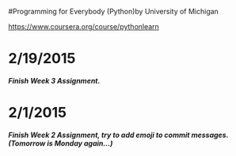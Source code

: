 #Programming for Everybody (Python)by University of Michigan

https://www.coursera.org/course/pythonlearn



# 2/19/2015

##### Finish Week 3 Assignment.


# 2/1/2015 

##### Finish Week 2 Assignment, try to add emoji to commit messages.(Tomorrow is Monday again...)